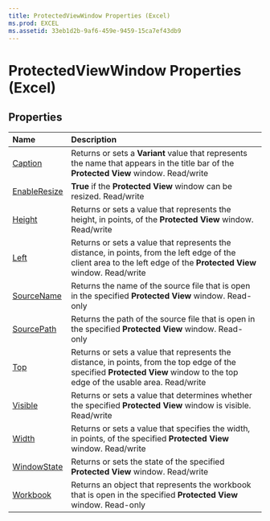 ```yaml
---
title: ProtectedViewWindow Properties (Excel)
ms.prod: EXCEL
ms.assetid: 33eb1d2b-9af6-459e-9459-15ca7ef43db9
---
```



# ProtectedViewWindow Properties (Excel)

## Properties



|**Name**|**Description**|
|:-----|:-----|
|[Caption](protectedviewwindow-caption-property-excel.md)|Returns or sets a  **Variant** value that represents the name that appears in the title bar of the **Protected View** window. Read/write|
|[EnableResize](protectedviewwindow-enableresize-property-excel.md)| **True** if the **Protected View** window can be resized. Read/write|
|[Height](protectedviewwindow-height-property-excel.md)|Returns or sets a value that represents the height, in points, of the  **Protected View** window. Read/write|
|[Left](protectedviewwindow-left-property-excel.md)|Returns or sets a value that represents the distance, in points, from the left edge of the client area to the left edge of the  **Protected View** window. Read/write|
|[SourceName](protectedviewwindow-sourcename-property-excel.md)|Returns the name of the source file that is open in the specified  **Protected View** window. Read-only|
|[SourcePath](protectedviewwindow-sourcepath-property-excel.md)|Returns the path of the source file that is open in the specified  **Protected View** window. Read-only|
|[Top](protectedviewwindow-top-property-excel.md)|Returns or sets a value that represents the distance, in points, from the top edge of the specified  **Protected View** window to the top edge of the usable area. Read/write|
|[Visible](protectedviewwindow-visible-property-excel.md)|Returns or sets a value that determines whether the specified  **Protected View** window is visible. Read/write|
|[Width](protectedviewwindow-width-property-excel.md)|Returns or sets a value that specifies the width, in points, of the specified  **Protected View** window. Read/write|
|[WindowState](protectedviewwindow-windowstate-property-excel.md)|Returns or sets the state of the specified  **Protected View** window. Read/write|
|[Workbook](protectedviewwindow-workbook-property-excel.md)|Returns an object that represents the workbook that is open in the specified  **Protected View** window. Read-only|

